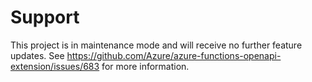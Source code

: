# Support

This project is in maintenance mode and will receive no further feature updates. See https://github.com/Azure/azure-functions-openapi-extension/issues/683 for more information.
